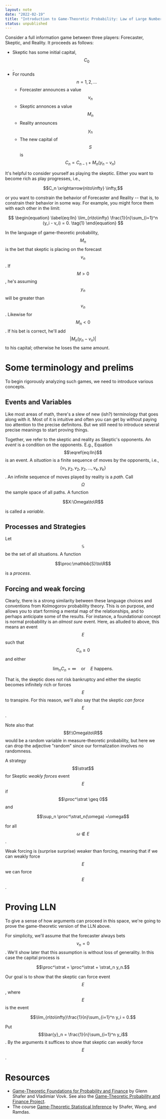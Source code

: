 ```yaml
---
layout: note 
date: "2022-02-19" 
title: "Introduction to Game-Theoretic Probability: Law of Large Numbers"
status: unpublished
---
```


$$
\newcommand{\R}{\mathbb{R}}
\newcommand{\strat}{\varphi}
\newcommand{\proc}{\mathcal{S}}
\newcommand{\cp}{\mathcal{K}}
$$

Consider a full information game between three players: Forecaster, Skeptic, and Reality. It proceeds as follows: 

- Skeptic has some initial capital, $$C_0$$. 
- For rounds $$n=1,2,\dots$$ 
    - Forecaster announces a value $$v_n$$ 
    - Skeptic annonces a value $$M_n$$ 
    - Reality announces $$y_n$$
    - The new capital of $$S$$ is $$C_n = C_{n-1} + M_n(y_n - v_n)$$

It's helpful to consider yourself as playing the skeptic. Either you want to become rich as play progresses, i.e., 

$$C_n \xrightarrow{n\to\infty} \infty,$$

or you want to constrain the behavior of Forecaster and Reality -- that is, to constrain their behavior in some way. For example, you might force them with each other in the limit: 

$$
\begin{equation}
\label{eq:lln}
\lim_{n\to\infty} \frac{1}{n}\sum_{i=1}^n (y_i - v_i) = 0. \tag{1}
\end{equation}
$$

In the language of game-theoretic probability, $$M_n$$ is the bet that skeptic is placing on the forecast $$v_n$$. If $$M>0$$, he's assuming $$y_n$$ will be greater than $$v_n$$. Likewise for $$M_n<0$$. If his bet is correct, he'll add $$\vert M_n(y_n-v_n)\vert$$ to his capital; otherwise he loses the same amount. 

# Some terminology and prelims 

To begin rigorously analyzing such games, we need to introduce various concepts. 

## Events and Variables 

Like most areas of math, there's a slew of new (ish?) terminology that goes along with it. Most of it is intuitive and often you can get by without paying too attention to the precise definitons. But we still need to introduce several precise meanings to start proving things.  

Together, we refer to the skeptic and reality as Skeptic's opponents. An _event_ is a condition on the opponents. E.g., Equation $$\eqref{eq:lln}$$ is an event. A _situation_ is a finite sequence of moves by the opponents, i.e., $$\{v_1,y_2,v_2,y_2,\dots,v_k,y_k\}$$. An infinite sequence of moves played by reality is a _path_. Call $$\Omega$$ the sample space of all paths. A function 


$$X:\Omega\to\R$$ 

is called a _variable_. 

## Processes and Strategies

Let $$\mathbb{S}$$ be the set of all situations. A function 

$$\proc:\mathbb{S}\to\R$$ 

is a _process_. 


## Forcing and weak forcing 

Clearly, there is a strong similarity between these language choices and conventions from Kolmogorov probability theory. This is on purpose, and allows you to start forming a mental map of the relationships, and to perhaps anticipate some of the results. For instance, a foundational concept is normal probability is an _almost sure_ event. Here, as alluded to above, this means an event $$E$$ such that $$C_n\geq 0$$ and either 

$$\lim_n C_n =\infty\quad\text{or}\quad E \text{ happens}.$$ 

That is, the skeptic does not risk bankruptcy and either the skeptic becomes infinitely rich or forces $$E$$ to transpire. For this reason, we'll also say that the skeptic _can force_ $$E$$. 

Note also that $$f:\Omega\to\R$$ would be a random variable in measure-theoretic probability, but here we can drop the adjective "random" since our formalization involves no randomness. 


A strategy $$\strat$$ for Skeptic _weakly forces_ event $$E$$ if $$\proc^\strat \geq 0$$ and 

$$\sup_n \proc^\strat_n(\omega) =\omega$$ 

for all $$\omega\not\in E$$. 

Weak forcing is (surprise surprise) weaker than forcing, meaning that if we can weakly force $$E$$ we can force $$E$$. 

# Proving LLN 

To give a sense of how arguments can proceed in this space, we're going to prove the game-theoretic version of the LLN above. 

For simplicity, we'll assume that the forecaster always bets $$v_n=0$$. We'll show later that this assumption is without loss of generality. In this case the capital process is

$$\proc^\strat = \proc^\strat + \strat_n y_n.$$

Our goal is to show that the skeptic can force event $$E$$, where $$E$$ is the event 

$$\lim_{n\to\infty}\frac{1}{n}\sum_{i=1}^n y_i = 0.$$ 

Put $$\bar{y}_n = \frac{1}{n}\sum_{i=1}^n y_i$$. By the arguments it suffices to show that skeptic can _weakly_ force $$E$$. 




# Resources 

- [Game-Theoretic Foundations for Probability and Finance](https://www.wiley.com/en-us/Game+Theoretic+Foundations+for+Probability+and+Finance+-p-9780470903056) by Glenn Shafer and Vladimiar Vovk. See also the [Game-Theoretic Probability and Finance Project](http://www.probabilityandfinance.com/). 
- The course [Game-Theoretic Statistical Inference](https://www.stat.cmu.edu/~aramdas/betting/b21.html) by Shafer, Wang, and Ramdas. 
